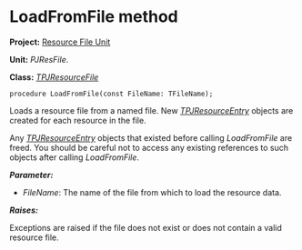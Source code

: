 <a href='Hidden comment: 
$Rev$
$Date$
'></a>

# LoadFromFile method #

**Project:** [Resource File Unit](ResFileUnit.md)

**Unit:** _PJResFile_.

**Class:** _[TPJResourceFile](TPJResourceFile.md)_

```
procedure LoadFromFile(const FileName: TFileName);
```

Loads a resource file from a named file. New _[TPJResourceEntry](TPJResourceEntry.md)_ objects are created for each resource in the file.

Any _[TPJResourceEntry](TPJResourceEntry.md)_ objects that existed before calling _LoadFromFile_ are freed. You should be careful not to access any existing references to such objects after calling _LoadFromFile_.

**_Parameter:_**

  * _FileName_: The name of the file from which to load the resource data.

**_Raises:_**

Exceptions are raised if the file does not exist or does not contain a valid resource file.